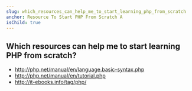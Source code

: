 ```yaml
---
slug: which_resources_can_help_me_to_start_learning_php_from_scratch
anchor: Resource To Start PHP From Scratch A
isChild: true
---
```


## Which resources can help me to start learning PHP from scratch?

* http://php.net/manual/en/language.basic-syntax.php
* http://php.net/manual/en/tutorial.php
* http://it-ebooks.info/tag/php/